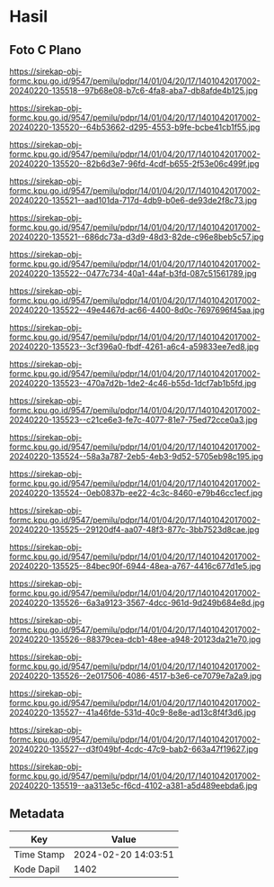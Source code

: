 # Hasil

## Foto C Plano

https://sirekap-obj-formc.kpu.go.id/9547/pemilu/pdpr/14/01/04/20/17/1401042017002-20240220-135518--97b68e08-b7c6-4fa8-aba7-db8afde4b125.jpg

https://sirekap-obj-formc.kpu.go.id/9547/pemilu/pdpr/14/01/04/20/17/1401042017002-20240220-135520--64b53662-d295-4553-b9fe-bcbe41cb1f55.jpg

https://sirekap-obj-formc.kpu.go.id/9547/pemilu/pdpr/14/01/04/20/17/1401042017002-20240220-135520--82b6d3e7-96fd-4cdf-b655-2f53e06c499f.jpg

https://sirekap-obj-formc.kpu.go.id/9547/pemilu/pdpr/14/01/04/20/17/1401042017002-20240220-135521--aad101da-717d-4db9-b0e6-de93de2f8c73.jpg

https://sirekap-obj-formc.kpu.go.id/9547/pemilu/pdpr/14/01/04/20/17/1401042017002-20240220-135521--686dc73a-d3d9-48d3-82de-c96e8beb5c57.jpg

https://sirekap-obj-formc.kpu.go.id/9547/pemilu/pdpr/14/01/04/20/17/1401042017002-20240220-135522--0477c734-40a1-44af-b3fd-087c51561789.jpg

https://sirekap-obj-formc.kpu.go.id/9547/pemilu/pdpr/14/01/04/20/17/1401042017002-20240220-135522--49e4467d-ac66-4400-8d0c-7697696f45aa.jpg

https://sirekap-obj-formc.kpu.go.id/9547/pemilu/pdpr/14/01/04/20/17/1401042017002-20240220-135523--3cf396a0-fbdf-4261-a6c4-a59833ee7ed8.jpg

https://sirekap-obj-formc.kpu.go.id/9547/pemilu/pdpr/14/01/04/20/17/1401042017002-20240220-135523--470a7d2b-1de2-4c46-b55d-1dcf7ab1b5fd.jpg

https://sirekap-obj-formc.kpu.go.id/9547/pemilu/pdpr/14/01/04/20/17/1401042017002-20240220-135523--c21ce6e3-fe7c-4077-81e7-75ed72cce0a3.jpg

https://sirekap-obj-formc.kpu.go.id/9547/pemilu/pdpr/14/01/04/20/17/1401042017002-20240220-135524--58a3a787-2eb5-4eb3-9d52-5705eb98c195.jpg

https://sirekap-obj-formc.kpu.go.id/9547/pemilu/pdpr/14/01/04/20/17/1401042017002-20240220-135524--0eb0837b-ee22-4c3c-8460-e79b46cc1ecf.jpg

https://sirekap-obj-formc.kpu.go.id/9547/pemilu/pdpr/14/01/04/20/17/1401042017002-20240220-135525--29120df4-aa07-48f3-877c-3bb7523d8cae.jpg

https://sirekap-obj-formc.kpu.go.id/9547/pemilu/pdpr/14/01/04/20/17/1401042017002-20240220-135525--84bec90f-6944-48ea-a767-4416c677d1e5.jpg

https://sirekap-obj-formc.kpu.go.id/9547/pemilu/pdpr/14/01/04/20/17/1401042017002-20240220-135526--6a3a9123-3567-4dcc-961d-9d249b684e8d.jpg

https://sirekap-obj-formc.kpu.go.id/9547/pemilu/pdpr/14/01/04/20/17/1401042017002-20240220-135526--88379cea-dcb1-48ee-a948-20123da21e70.jpg

https://sirekap-obj-formc.kpu.go.id/9547/pemilu/pdpr/14/01/04/20/17/1401042017002-20240220-135526--2e017506-4086-4517-b3e6-ce7079e7a2a9.jpg

https://sirekap-obj-formc.kpu.go.id/9547/pemilu/pdpr/14/01/04/20/17/1401042017002-20240220-135527--41a46fde-531d-40c9-8e8e-ad13c8f4f3d6.jpg

https://sirekap-obj-formc.kpu.go.id/9547/pemilu/pdpr/14/01/04/20/17/1401042017002-20240220-135527--d3f049bf-4cdc-47c9-bab2-663a47f19627.jpg

https://sirekap-obj-formc.kpu.go.id/9547/pemilu/pdpr/14/01/04/20/17/1401042017002-20240220-135519--aa313e5c-f6cd-4102-a381-a5d489eebda6.jpg


## Metadata

| Key        | Value               |
| ---------- | ------------------- |
| Time Stamp | 2024-02-20 14:03:51 |
| Kode Dapil | 1402                |



